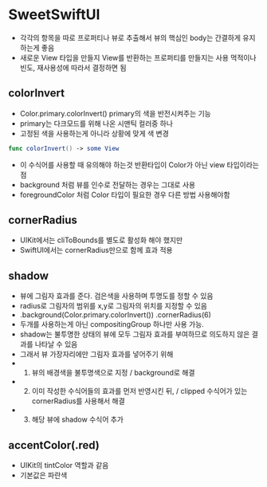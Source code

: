 # SweetSwiftUI

- 각각의 항목을 따로 프로퍼티나 뷰로 추출해서 뷰의 핵심인 body는 간결하게 유지하는게 좋음
- 새로운 View 타입을 만들지 View를 반환하는 프로퍼티를 만들지는 사용 먹적이나 빈도, 재사용성에 따라서 결정하면 됨




## colorInvert
- Color.primary.colorInvert()  primary의 색을 반전시켜주는 기능
- primary는 다크모드를 위해 나온 시맨틱 컬러중 하나
- 고정된 색을 사용하는게 아니라 상황에 맞게 색 변경
```swift
func colorInvert() -> some View
```
- 이 수식어를 사용할 때 유의해야 하는것 반환타입이 Color가 아닌 view 타입이라는 점
- background 처럼 뷰를 인수로 전달하는 경우는 그대로 사용
- foregroundColor 처럼 Color 타입이 필요한 경우 다른 방법 사용해야함

## cornerRadius
- UIKit에서는 cliToBounds를 별도로 활성화 해야 했지만
- SwiftUI에서는 cornerRadius만으로 함께 효과 적용

## shadow
- 뷰에 그림자 효과를 준다. 검은색을 사용하며 투명도를 정할 수 있음
- radius로 그림자의 범위를 x,y로 그림자의 위치를 지정할 수 있음
- .background(Color.primary.colorInvert()) .cornerRadius(6)
- 두개를 사용하는게 아닌 compositingGroup 하나만 사용 가능.
- shadow는 불투명한 상태의 뷰에 모두 그림자 효과를 부여하므로 의도하지 않은 결과를 나타날 수 있음
- 그래서 뷰 가장자리에만 그림자 효과를 넣어주기 위해
- 1. 뷰의 배경색을 불투명색으로 지정 / background로 해결
- 2. 이미 작성한 수식어들의 효과를 먼저 반영시킨 뒤, / clipped 수식어가 있는 cornerRadius를 사용해서 해결
- 3. 해당 뷰에 shadow 수식어 추가

## accentColor(.red)
- UIKit의 tintColor 역할과 같음
- 기본값은 파란색
